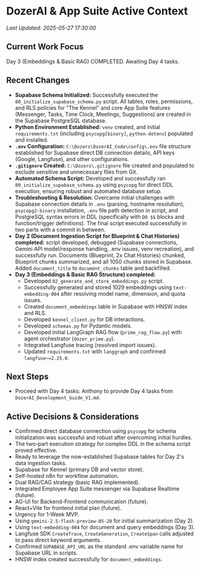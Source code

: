 # DozerAI & App Suite Active Context

*Last Updated: 2025-05-27 17:30:00*

## Current Work Focus

Day 3 (Embeddings & Basic RAG) COMPLETED. Awaiting Day 4 tasks.

## Recent Changes

- **Supabase Schema Initialized:** Successfully executed the `00_initialize_supabase_schema.py` script. All tables, roles, permissions, and RLS policies for "The Kennel" and core App Suite features (Messenger, Tasks, Time Clock, Meetings, Suggestions) are created in the Supabase PostgreSQL database.
- **Python Environment Established:** `venv` created, and initial `requirements.txt` (including `psycopg[binary]`, `python-dotenv`) populated and installed.
- **`.env` Configuration:** `C:\Dozers\DozerAI_Code\config\.env` file structure established for Supabase direct DB connection details, API keys (Google, Langfuse), and other configurations.
- **`.gitignore` Created:** `C:\Dozers\.gitignore` file created and populated to exclude sensitive and unnecessary files from Git.
- **Automated Schema Script:** Developed and successfully ran `00_initialize_supabase_schema.py` using `psycopg` for direct DDL execution, ensuring robust and automated database setup.
- **Troubleshooting & Resolution:** Overcame initial challenges with Supabase connection details in `.env` (parsing, hostname resolution), `psycopg2-binary` installation, `.env` file path detection in script, and PostgreSQL syntax errors in DDL (specifically with `DO $$` blocks and function/trigger definitions). The final script executed successfully in two parts with a commit in between.
- **Day 2 (Document Ingestion Script for Blueprint & Chat Histories) completed:** script developed, debugged (Supabase connections, Gemini API model/response handling, .env issues, venv recreation), and successfully run. Documents (Blueprint, 2x Chat Histories) chunked, Blueprint chunks summarized, and all 1050 chunks stored in Supabase. Added `document_title` to `document_chunks` table and backfilled.
- **Day 3 (Embeddings & Basic RAG Structure) completed:**
    - Developed `02_generate_and_store_embeddings.py` script.
    - Successfully generated and stored 1029 embeddings using `text-embedding-004` after resolving model name, dimension, and quota issues.
    - Created `document_embeddings` table in Supabase with HNSW index and RLS.
    - Developed `kennel_client.py` for DB interactions.
    - Developed `schemas.py` for Pydantic models.
    - Developed initial LangGraph RAG flow (`prime_rag_flow.py`) with agent orchestrator (`dozer_prime.py`).
    - Integrated Langfuse tracing (resolved import issues).
    - Updated `requirements.txt` with `langgraph` and confirmed `langfuse~=2.25.0`.

## Next Steps

- Proceed with Day 4 tasks: Anthony to provide Day 4 tasks from `DozerAI_Development_Guide_V1.md`.

## Active Decisions & Considerations

- Confirmed direct database connection using `psycopg` for schema initialization was successful and robust after overcoming initial hurdles.
- The two-part execution strategy for complex DDL in the schema script proved effective.
- Ready to leverage the now-established Supabase tables for Day 2's data ingestion tasks.
- Supabase for Kennel (primary DB and vector store).
- Self-hosted n8n for workflow automation.
- Dual RAG/CAG strategy (basic RAG implemented).
- Integrated Employee App Suite messenger via Supabase Realtime (future).
- AG-UI for Backend-Frontend communication (future).
- React+Vite for frontend initial plan (future).
- Urgency for 1-Week MVP.
- Using `gemini-2.5-flash-preview-05-20` for initial summarization (Day 2).
- Using `text-embedding-004` for document and query embeddings (Day 3).
- Langfuse SDK `CreateTrace`, `CreateGeneration`, `CreateSpan` calls adjusted to pass direct keyword arguments.
- Confirmed `SUPABASE_API_URL` as the standard .env variable name for Supabase URL in scripts.
- HNSW index created successfully for `document_embeddings`.